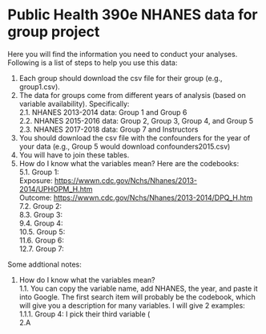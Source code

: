 # Public Health 390e NHANES data for group project  
Here you will find the information you need to conduct your analyses. Following is a list of steps to help you use this data:  
  
1. Each group should download the csv file for their group (e.g., group1.csv).  
2. The data for groups come from different years of analysis (based on variable availability). Specifically:  
  2.1. NHANES 2013-2014 data: Group 1 and Group 6  
  2.2. NHANES 2015-2016 data: Group 2, Group 3, Group 4, and Group 5  
  2.3. NHANES 2017-2018 data: Group 7 and Instructors  
3. You should download the csv file with the confounders for the year of your data (e.g., Group 5 would download confounders2015.csv)  
4. You will have to join these tables.  
5. How do I know what the variables mean? Here are the codebooks:  
  5.1. Group 1:  
    Exposure: https://wwwn.cdc.gov/Nchs/Nhanes/2013-2014/UPHOPM_H.htm  
    Outcome: https://wwwn.cdc.gov/Nchs/Nhanes/2013-2014/DPQ_H.htm  
  7.2. Group 2:  
  8.3. Group 3:  
  9.4. Group 4:  
  10.5. Group 5:  
  11.6. Group 6:  
  12.7. Group 7:  
  
Some addtional notes:  
1. How do I know what the variables mean?  
  1.1. You can copy the variable name, add NHANES, the year, and paste it into Google. The first search item will probably be the codebook, which will give you a description for many variables. I will give 2 examples:  
    1.1.1. Group 4: I pick their third variable (  
2.A  

